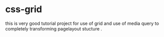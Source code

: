 # css-grid
this is very good tutorial project for use of grid and use of media query to completely transforming pagelayout stucture .
